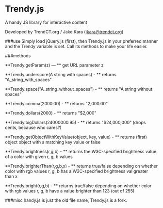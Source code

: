 # Trendy.js
A handy JS library for interactive content

Developed by TrendCT.org / Jake Kara (jkara@trendct.org)

###use
Simply load jQuery.js (first), then Trendy.js in your preferred manner and the Trendy variable is set. Call its methods to make your life easier.

###methods

**Trendy.getParam(z) — ** get URL parameter z

**Trendy.underscore(A string with spaces) - ** returns "A_string_with_spaces" 

**Trendy.space("A_string_without_spaces") - ** returns "A string without spaces" 

**Trendy.comma(2000.00) - ** returns "2,000.00"

**Trendy.dollars(2000) - ** returns "$2,000"

**Trendy.bigDollars(24000000.95) - ** returns "$24,000,000" (drops cents, because who cares?)

**Trendy.getObjectWithKeyValue(object, key, value) - ** returns (first) object object with a matching key value or false 

**Trendy.brightness(r,g,b) - ** returns the W3C-specified brightness value of a color with given r, g, b values 

**Trendy.brighterThan(r,g,b,x) - ** returns true/false depending on whether color with rgb values r, g, b has a W3C-specified brightness val greater than x 

**Trendy.bright(r,g,b) - ** returns true/false depending on whether color with rgb values r, g, b have a value brighter than 123 (out of 255)


###misc
handy.js is just the old file name, Trendy.js is a fork. 

